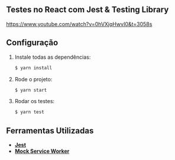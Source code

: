 ## Testes no React com Jest & Testing Library

https://www.youtube.com/watch?v=0hVXjqHwvI0&t=3058s

## Configuração

1. Instale todas as dependências:

   ```sh
   $ yarn install
   ```

2. Rode o projeto:

   ```sh
   $ yarn start
   ```

3. Rodar os testes:

   ```sh
   $ yarn test
   ```

## Ferramentas Utilizadas

- **[Jest](https://jestjs.io/pt-BR/docs/getting-started)**
- **[Mock Service Worker](https://mswjs.io/docs/getting-started)**
